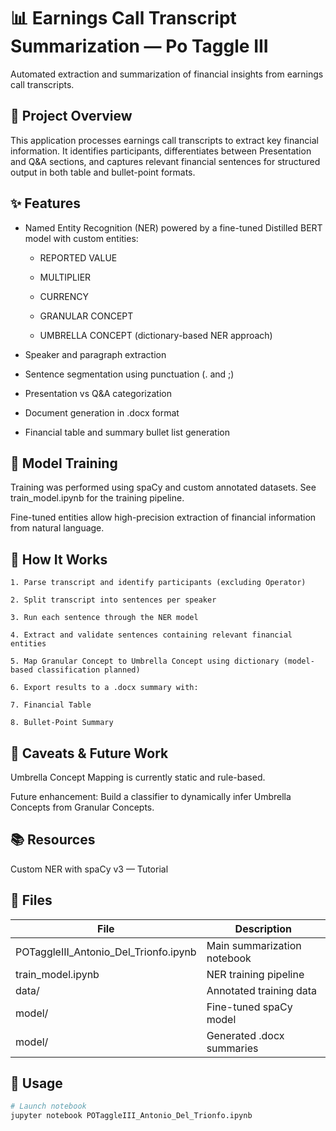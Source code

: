 # 📊 Earnings Call Transcript Summarization — Po Taggle III
Automated extraction and summarization of financial insights from earnings call transcripts.


## 🧠 Project Overview
This application processes earnings call transcripts to extract key financial information. It identifies participants, differentiates between Presentation and Q&A sections, and captures relevant financial sentences for structured output in both table and bullet-point formats.

## ✨ Features
* Named Entity Recognition (NER) powered by a fine-tuned Distilled BERT model with custom entities:

    * REPORTED VALUE

    * MULTIPLIER

    * CURRENCY

    * GRANULAR CONCEPT
   
    * UMBRELLA CONCEPT (dictionary-based NER approach) 

* Speaker and paragraph extraction

* Sentence segmentation using punctuation (. and ;)

* Presentation vs Q&A categorization

* Document generation in .docx format

* Financial table and summary bullet list generation

## 🧪 Model Training
Training was performed using spaCy and custom annotated datasets. See train_model.ipynb for the training pipeline.

Fine-tuned entities allow high-precision extraction of financial information from natural language.


## 📄 How It Works
    1. Parse transcript and identify participants (excluding Operator)

    2. Split transcript into sentences per speaker

    3. Run each sentence through the NER model

    4. Extract and validate sentences containing relevant financial entities

    5. Map Granular Concept to Umbrella Concept using dictionary (model-based classification planned)

    6. Export results to a .docx summary with:

    7. Financial Table

    8. Bullet-Point Summary

## 🧭 Caveats & Future Work
Umbrella Concept Mapping is currently static and rule-based.

Future enhancement: Build a classifier to dynamically infer Umbrella Concepts from Granular Concepts.

## 📚 Resources
Custom NER with spaCy v3 — Tutorial

## 📂 Files
| File  | Description |
| ------------- | ------------- |
| POTaggleIII_Antonio_Del_Trionfo.ipynb  | Main summarization notebook  |
| train_model.ipynb  | NER training pipeline |
| data/  | Annotated training data  |
| model/  | Fine-tuned spaCy model  |
| model/  | Generated .docx summaries  |


## 🚀 Usage
```bash
# Launch notebook
jupyter notebook POTaggleIII_Antonio_Del_Trionfo.ipynb
```

